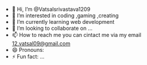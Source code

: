 - 👋 Hi, I’m @Vatsalsrivastava1209
- 👀 I’m interested in coding ,gaming ,creating
- 🌱 I’m currently learning web development
- 💞️ I’m looking to collaborate on ...
- 📫 How to reach me you can cintact me via my email 12.vatsal09@gmail.com
- 😄 Pronouns: 
- ⚡ Fun fact: ...

<!---
Vatsalsrivastava1209/Vatsalsrivastava1209 is a ✨ special ✨ repository because its `README.md` (this file) appears on your GitHub profile.
You can click the Preview link to take a look at your changes.
--->
